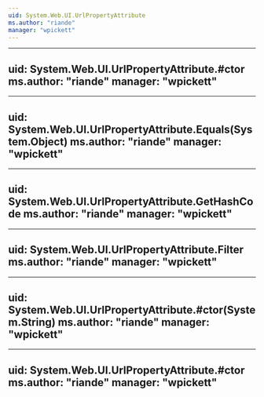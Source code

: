 ```yaml
---
uid: System.Web.UI.UrlPropertyAttribute
ms.author: "riande"
manager: "wpickett"
---
```


---
uid: System.Web.UI.UrlPropertyAttribute.#ctor
ms.author: "riande"
manager: "wpickett"
---

---
uid: System.Web.UI.UrlPropertyAttribute.Equals(System.Object)
ms.author: "riande"
manager: "wpickett"
---

---
uid: System.Web.UI.UrlPropertyAttribute.GetHashCode
ms.author: "riande"
manager: "wpickett"
---

---
uid: System.Web.UI.UrlPropertyAttribute.Filter
ms.author: "riande"
manager: "wpickett"
---

---
uid: System.Web.UI.UrlPropertyAttribute.#ctor(System.String)
ms.author: "riande"
manager: "wpickett"
---

---
uid: System.Web.UI.UrlPropertyAttribute.#ctor
ms.author: "riande"
manager: "wpickett"
---
